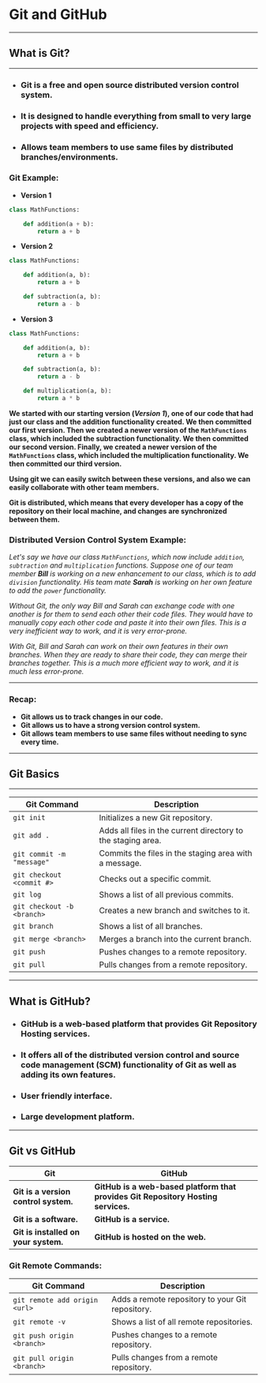 # Git and GitHub

---

## What is Git?

---

- ### Git is a free and open source distributed version control system.
- ### It is designed to handle everything from small to very large projects with speed and efficiency.
- ### Allows team members to use same files by distributed branches/environments.

### Git Example:

- **Version 1**

```python
class MathFunctions:

    def addition(a + b):
        return a + b
```

- **Version 2**

```python
class MathFunctions:

    def addition(a, b):
        return a + b

    def subtraction(a, b):
        return a - b
```

- **Version 3**

```python
class MathFunctions:

    def addition(a, b):
        return a + b

    def subtraction(a, b):
        return a - b

    def multiplication(a, b):
        return a * b
```

**We started with our starting version (_Version 1_), one of our code that had just our class and the addition functionality created. We then committed our first version. Then we created a newer version of the `MathFunctions` class, which included the subtraction functionality. We then committed our second version. Finally, we created a newer version of the `MathFunctions` class, which included the multiplication functionality. We then committed our third version.**

**Using git we can easily switch between these versions, and also we can easily collaborate with other team members.**

**Git is distributed, which means that every developer has a copy of the repository on their local machine, and changes are synchronized between them.**

### Distributed Version Control System Example:

_Let's say we have our class `MathFunctions`, which now include `addition`, `subtraction` and `multiplication` functions. Suppose one of our team member **Bill** is working on a new enhancement to our class, which is to add `division` functionality. His team mate **Sarah** is working on her own feature to add the `power` functionality._

_Without Git, the only way Bill and Sarah can exchange code with one another is for them to send each other their code files. They would have to manually copy each other code and paste it into their own files. This is a very inefficient way to work, and it is very error-prone._

_With Git, Bill and Sarah can work on their own features in their own branches. When they are ready to share their code, they can merge their branches together. This is a much more efficient way to work, and it is much less error-prone._

---

### Recap:

- **Git allows us to track changes in our code.**
- **Git allows us to have a strong version control system.**
- **Git allows team members to use same files without needing to sync every time.**

---

## Git Basics

---

| Git Command                | Description                                                  |
| -------------------------- | ------------------------------------------------------------ |
| `git init`                 | Initializes a new Git repository.                            |
| `git add .`                | Adds all files in the current directory to the staging area. |
| `git commit -m "message"`  | Commits the files in the staging area with a message.        |
| `git checkout <commit #>`  | Checks out a specific commit.                                |
| `git log`                  | Shows a list of all previous commits.                        |
| `git checkout -b <branch>` | Creates a new branch and switches to it.                     |
| `git branch`               | Shows a list of all branches.                                |
| `git merge <branch>`       | Merges a branch into the current branch.                     |
| `git push`                 | Pushes changes to a remote repository.                       |
| `git pull`                 | Pulls changes from a remote repository.                      |

---

## What is GitHub?

- ### GitHub is a web-based platform that provides Git Repository Hosting services.
- ### It offers all of the distributed version control and source code management (SCM) functionality of Git as well as adding its own features.
- ### User friendly interface.
- ### Large development platform.

---

## Git vs GitHub

| Git                                  | GitHub                                                                            |
| ------------------------------------ | --------------------------------------------------------------------------------- |
| **Git is a version control system.** | **GitHub is a web-based platform that provides Git Repository Hosting services.** |
| **Git is a software.**               | **GitHub is a service.**                                                          |
| **Git is installed on your system.** | **GitHub is hosted on the web.**                                                  |

### Git Remote Commands:

| Git Command                   | Description                                      |
| ----------------------------- | ------------------------------------------------ |
| `git remote add origin <url>` | Adds a remote repository to your Git repository. |
| `git remote -v`               | Shows a list of all remote repositories.         |
| `git push origin <branch>`    | Pushes changes to a remote repository.           |
| `git pull origin <branch>`    | Pulls changes from a remote repository.          |
